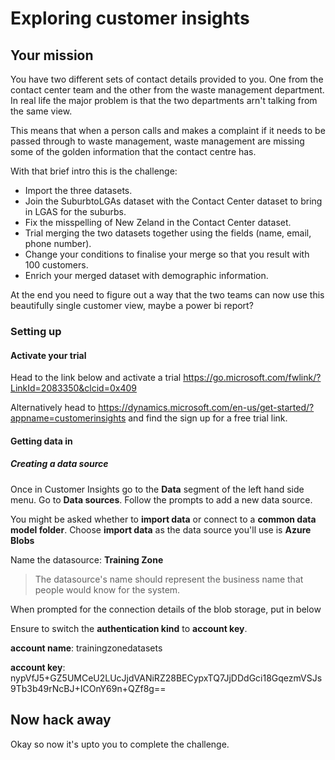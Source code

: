 # Exploring customer insights

## Your mission
You have two different sets of contact details provided to you. One from the contact center team and the other from the waste management department. In real life the major problem is that the two departments arn't talking from the same view.

This means that when a person calls and makes a complaint if it needs to be passed through to waste management, waste management are missing some of the golden information that the contact centre has.

With that brief intro this is the challenge:
* Import the three datasets.
* Join the SuburbtoLGAs dataset with the Contact Center dataset to bring in LGAS for the suburbs.
* Fix the misspelling of New Zeland in the Contact Center dataset.
* Trial merging the two datasets together using the fields (name, email, phone number).
* Change your conditions to finalise your merge so that you result with 100 customers.
* Enrich your merged dataset with demographic information.

At the end you need to figure out a way that the two teams can now use this beautifully single customer view, maybe a power bi report?

### Setting up

#### Activate your trial
Head to the link below and activate a trial
https://go.microsoft.com/fwlink/?LinkId=2083350&clcid=0x409

Alternatively head to https://dynamics.microsoft.com/en-us/get-started/?appname=customerinsights and find the sign up for a free trial link. 


#### Getting data in

##### Creating a data source

Once in Customer Insights go to the **Data** segment of the left hand side menu. Go to **Data sources**. Follow the prompts to add a new data source.

You might be asked whether to **import data** or connect to a **common data model folder**. Choose **import data** as the data source you'll use is **Azure Blobs** 

Name the datasource: **Training Zone** 
> The datasource's name should represent the business name that people would know for the system. 

When prompted for the connection details of the blob storage, put in below

Ensure to switch the **authentication kind** to **account key**.

__account name__: trainingzonedatasets

__account key__: nypVfJ5+GZ5UMCeU2LUcJjdVANiRZ28BECypxTQ7JjDDdGci18GqezmVSJs9Tb3b49rNcBJ+ICOnY69n+QZf8g==

## Now hack away

Okay so now it's upto you to complete the challenge.


